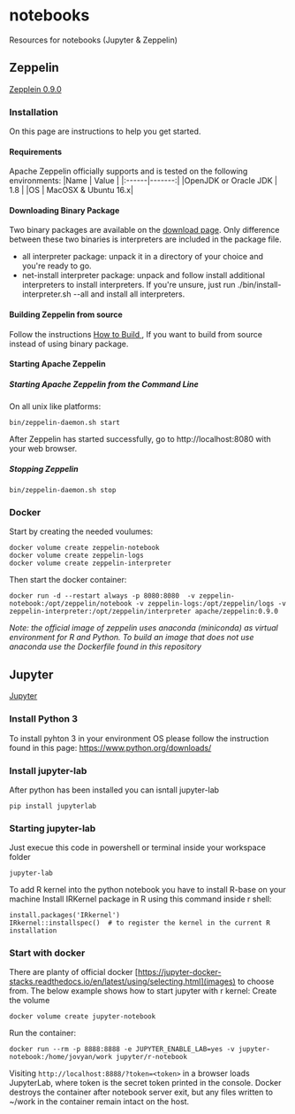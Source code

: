 # notebooks
Resources for notebooks (Jupyter &amp; Zeppelin)

## Zeppelin
[Zepplein 0.9.0](http://zeppelin.apache.org/docs/0.9.0/)

### Installation
On this page are instructions to help you get started.

#### Requirements
Apache Zeppelin officially supports and is tested on the following environments:
|Name   | Value  |
|:------|-------:|
|OpenJDK or Oracle JDK | 1.8 |
|OS                    | MacOSX & Ubuntu 16.x|

#### Downloading Binary Package
Two binary packages are available on the [download page](http://zeppelin.apache.org/download.html). Only difference between these two binaries is interpreters are included in the package file.
* all interpreter package: unpack it in a directory of your choice and you're ready to go.
* net-install interpreter package: unpack and follow install additional interpreters to install interpreters. If you're unsure, just run ./bin/install-interpreter.sh --all and install all interpreters.

#### Building Zeppelin from source
  Follow the instructions [How to Build ](http://zeppelin.apache.org/docs/0.9.0/setup/basics/how_to_build.html), If you want to build from source instead of using binary package.
  
#### Starting Apache Zeppelin
##### Starting Apache Zeppelin from the Command Line
On all unix like platforms:
```
bin/zeppelin-daemon.sh start
```
After Zeppelin has started successfully, go to http://localhost:8080 with your web browser.

##### Stopping Zeppelin
```
bin/zeppelin-daemon.sh stop
```

### Docker
Start by creating the needed voulumes:
```
docker volume create zeppelin-notebook
docker volume create zeppelin-logs
docker volume create zeppelin-interpreter
```
Then start the docker container:
```
docker run -d --restart always -p 8080:8080  -v zeppelin-notebook:/opt/zeppelin/notebook -v zeppelin-logs:/opt/zeppelin/logs -v zeppelin-interpreter:/opt/zeppelin/interpreter apache/zeppelin:0.9.0
```

*Note: the official image of zeppelin uses anaconda (miniconda) as virtual environment for R and Python. 
To build an image that does not use anaconda use the Dockerfile found in this repository*

## Jupyter
[Jupyter](https://jupyter.org/)

### Install Python 3
To install pyhton 3 in your environment OS please follow the instruction found in this page: https://www.python.org/downloads/

### Install jupyter-lab
After python has been installed you can isntall jupyter-lab
```
pip install jupyterlab
```
### Starting jupyter-lab
Just execue this code in powershell or terminal inside your workspace folder
```
jupyter-lab
```
To add R kernel into the python notebook you have to install R-base on your machine
Install IRKernel package in R using this command inside r shell:
```
install.packages('IRkernel')
IRkernel::installspec()  # to register the kernel in the current R installation
```

### Start with docker
There are planty of official docker [https://jupyter-docker-stacks.readthedocs.io/en/latest/using/selecting.html](images) to choose from. The below example shows how to start jupyter with r kernel:
Create the volume
```
docker volume create jupyter-notebook
```
Run the container:
```
docker run --rm -p 8888:8888 -e JUPYTER_ENABLE_LAB=yes -v jupyter-notebook:/home/jovyan/work jupyter/r-notebook
```
Visiting ``` http://localhost:8888/?token=<token> ``` in a browser loads JupyterLab, where token is the secret token printed in the console.
Docker destroys the container after notebook server exit, but any files written to ~/work in the container remain intact on the host.
